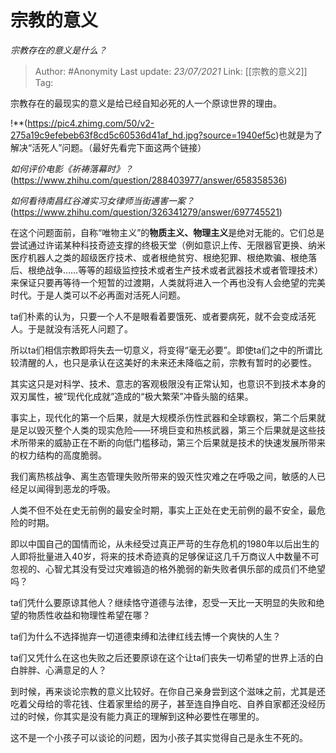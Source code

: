 # 宗教的意义
*宗教存在的意义是什么？*

> Author: #Anonymity
> Last update: *23/07/2021* 
> Link: [[宗教的意义2]]
> Tag:    



宗教存在的最现实的意义是给已经自知必死的人一个原谅世界的理由。

!**(https://pic4.zhimg.com/50/v2-275a19c9efebeb63f8cd5c60536d41af_hd.jpg?source=1940ef5c)也就是为了解决“活死人”问题。（最好先看完下面这两个链接）

*如何评价电影《祈祷落幕时》？*(https://www.zhihu.com/question/288403977/answer/658358536)

*如何看待南昌红谷滩实习女律师当街遇害一案？*(https://www.zhihu.com/question/326341279/answer/697745521)

在这个问题面前，自称“唯物主义”的**物质主义、物理主义**是绝对无能的。它们总是尝试通过许诺某种科技奇迹支撑的终极天堂（例如意识上传、无限器官更换、纳米医疗机器人之类的超级医疗技术、或者根绝贫穷、根绝犯罪、根绝欺骗、根绝落后、根绝战争……等等的超级监控技术或者生产技术或者武器技术或者管理技术）来保证只要再等待一个短暂的过渡期，人类就将进入一个再也没有人会绝望的完美时代。于是人类可以不必再面对活死人问题。

ta们朴素的认为，只要一个人不是眼看着要饿死、或者要病死，就不会变成活死人。于是就没有活死人问题了。

所以ta们相信宗教即将失去一切意义，将变得“毫无必要”。即使ta们之中的所谓比较清醒的人，也只是承认在这美好的未来还未降临之前，宗教有暂时的必要性。

其实这只是对科学、技术、意志的客观极限没有正常认知，也意识不到技术本身的双刃属性，被“现代化成就”造成的“极大繁荣”冲昏头脑的结果。

事实上，现代化的第一个后果，就是大规模杀伤性武器和全球霸权，第二个后果就是足以毁灭整个人类的现实危险——环境巨变和热核武器，第三个后果就是这些技术所带来的威胁正在不断的向低门槛移动，第三个后果就是技术的快速发展所带来的权力结构的高度脆弱。

我们离热核战争、离生态管理失败所带来的毁灭性灾难之在呼吸之间，敏感的人已经足以闻得到恶龙的呼吸。

人类不但不处在史无前例的最安全时期，事实上正处在史无前例的最不安全，最危险的时期。

即以中国自己的国情而论，从未经受过真正严苛的生存危机的1980年以后出生的人即将批量进入40岁，将来的技术奇迹真的足够保证这几千万商议人中数量不可忽视的、心智尤其没有受过灾难锻造的格外脆弱的新失败者俱乐部的成员们不绝望吗？

ta们凭什么要原谅其他人？继续恪守道德与法律，忍受一天比一天明显的失败和绝望的物质性收益和物理性希望在哪？

ta们为什么不选择抛弃一切道德束缚和法律红线去博一个爽快的人生？

ta们又凭什么在这也失败之后还要原谅在这个让ta们丧失一切希望的世界上活的白白胖胖、心满意足的人？

到时候，再来谈论宗教的意义比较好。在你自己亲身尝到这个滋味之前，尤其是还吃着父母给的零花钱、住着家里给的房子，甚至连自挣自吃、自养自家都还没经历过的时候，你其实是没有能力真正的理解到这种必要性在哪里的。

这不是一个小孩子可以谈论的问题，因为小孩子其实觉得自己是永生不死的。



